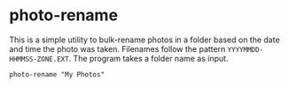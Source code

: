 # photo-rename

This is a simple utility to bulk-rename photos in a folder based on the date and time the photo was taken. Filenames follow the pattern `YYYYMMDD-HHMMSS-ZONE.EXT`. The program takes a folder name as input.

    photo-rename "My Photos"

